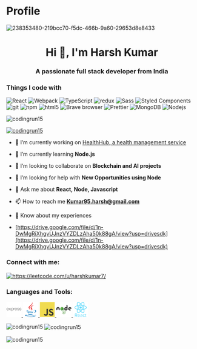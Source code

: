 # Profile
![238353480-219bcc70-f5dc-466b-9a60-29653d8e8433](https://github.com/CodingRun15/Profile/assets/154725027/da52b6b1-f9e9-4dbb-816e-eddaf425d51a)
<h1 align="center">Hi 👋, I'm Harsh Kumar</h1>
<h3 align="center">A passionate full stack developer from India</h3>
<h3>Things I code with</h3>
<p>
  <img alt="React" src="https://img.shields.io/badge/-React-45b8d8?style=flat-square&logo=react&logoColor=white" />
  <img alt="Webpack" src="https://img.shields.io/badge/-Webpack-8DD6F9?style=flat-square&logo=webpack&logoColor=white" /> 
  <img alt="TypeScript" src="https://img.shields.io/badge/-TypeScript-007ACC?style=flat-square&logo=typescript&logoColor=white" />
  <img alt="redux" src="https://img.shields.io/badge/-Redux-764ABC?style=flat-square&logo=redux&logoColor=white" />
  <img alt="Sass" src="https://img.shields.io/badge/-Sass-CC6699?style=flat-square&logo=sass&logoColor=white" />
  <img alt="Styled Components" src="https://img.shields.io/badge/-Styled_Components-db7092?style=flat-square&logo=styled-components&logoColor=white" />
  <img alt="git" src="https://img.shields.io/badge/-Git-F05032?style=flat-square&logo=git&logoColor=white" />
  <img alt="npm" src="https://img.shields.io/badge/-NPM-CB3837?style=flat-square&logo=npm&logoColor=white" />
  <img alt="html5" src="https://img.shields.io/badge/-HTML5-E34F26?style=flat-square&logo=html5&logoColor=white" />
  <img alt="Brave browser" src="https://img.shields.io/badge/-Brave_Browser-FB542B?style=flat-square&logo=brave&logoColor=white" />
  <img alt="Prettier" src="https://img.shields.io/badge/-Prettier-F7B93E?style=flat-square&logo=prettier&logoColor=white" />
  <img alt="MongoDB" src="https://img.shields.io/badge/-MongoDB-13aa52?style=flat-square&logo=mongodb&logoColor=white" />
  <img alt="Nodejs" src="https://img.shields.io/badge/-Nodejs-43853d?style=flat-square&logo=Node.js&logoColor=white" />
</p>
<p align="left"> <img src="https://komarev.com/ghpvc/?username=codingrun15&label=Profile%20views&color=0e75b6&style=flat" alt="codingrun15" /> </p>

<p align="left"> <a href="https://github.com/ryo-ma/github-profile-trophy"><img src="https://github-profile-trophy.vercel.app/?username=codingrun15" alt="codingrun15" /></a> </p>

- 🔭 I’m currently working on [HealthHub, a health management service](https://github.com/CodingRun15/HealthHub)

- 🌱 I’m currently learning **Node.js**

- 👯 I’m looking to collaborate on **Blockchain and AI projects**

- 🤝 I’m looking for help with **New Opportunities using Node**

- 💬 Ask me about **React, Node, Javascript**

- 📫 How to reach me **Kumar95.harsh@gmail.com**

- 📄 Know about my experiences </br>
- [https://drive.google.com/file/d/1n-DwMgRiXhgvUJnzVYZDLzAha50k88gA/view?usp=drivesdk](https://drive.google.com/file/d/1n-DwMgRiXhgvUJnzVYZDLzAha50k88gA/view?usp=drivesdk)

<h3 align="left">Connect with me:</h3>
<p align="left">
<a href="https://linkedin.com/in/linkedin.com/in/harshkumar5" target="blank"><i class="ci ci-linkedin ci-2x"></i>
</a>
<a href="https://www.leetcode.com/https://leetcode.com/u/harshkumar7/" target="blank"><img align="center" src="https://raw.githubusercontent.com/rahuldkjain/github-profile-readme-generator/master/src/images/icons/Social/leet-code.svg" alt="https://leetcode.com/u/harshkumar7/" height="30" width="40" /></a>
</p>

<h3 align="left">Languages and Tools:</h3>
<p align="left"> <a href="https://expressjs.com" target="_blank" rel="noreferrer"> <img src="https://raw.githubusercontent.com/devicons/devicon/master/icons/express/express-original-wordmark.svg" alt="express" width="40" height="40"/> </a> <a href="https://www.java.com" target="_blank" rel="noreferrer"> <img src="https://raw.githubusercontent.com/devicons/devicon/master/icons/java/java-original.svg" alt="java" width="40" height="40"/> </a> <a href="https://developer.mozilla.org/en-US/docs/Web/JavaScript" target="_blank" rel="noreferrer"> <img src="https://raw.githubusercontent.com/devicons/devicon/master/icons/javascript/javascript-original.svg" alt="javascript" width="40" height="40"/> </a> <a href="https://nodejs.org" target="_blank" rel="noreferrer"> <img src="https://raw.githubusercontent.com/devicons/devicon/master/icons/nodejs/nodejs-original-wordmark.svg" alt="nodejs" width="40" height="40"/> </a> <a href="https://reactjs.org/" target="_blank" rel="noreferrer"> <img src="https://raw.githubusercontent.com/devicons/devicon/master/icons/react/react-original-wordmark.svg" alt="react" width="40" height="40"/> </a> </p>

<p><img align="left" src="https://github-readme-stats.vercel.app/api/top-langs?username=codingrun15&show_icons=true&locale=en&layout=compact" alt="codingrun15" /></p>

<p>&nbsp;<img align="center" src="https://github-readme-stats.vercel.app/api?username=codingrun15&show_icons=true&locale=en" alt="codingrun15" /></p>

<p><img align="center" src="https://github-readme-streak-stats.herokuapp.com/?user=codingrun15&" alt="codingrun15" /></p>

